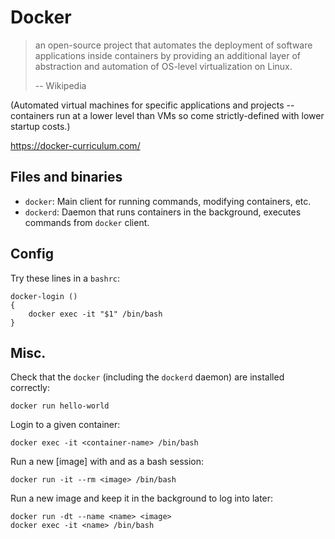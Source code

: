 # Docker

> an open-source project that automates the deployment of software applications inside containers by providing an additional layer of abstraction and automation of OS-level virtualization on Linux.
> 
> -- Wikipedia

(Automated virtual machines for specific applications and projects -- containers run at a lower level than VMs so come strictly-defined with lower startup costs.)

https://docker-curriculum.com/

## Files and binaries

* `docker`: Main client for running commands, modifying containers, etc.
* `dockerd`: Daemon that runs containers in the background, executes commands from `docker` client.

## Config

Try these lines in a `bashrc`:
```
docker-login ()
{
    docker exec -it "$1" /bin/bash
}
```

## Misc.

Check that the `docker` (including the `dockerd` daemon) are installed correctly:
```
docker run hello-world
```

Login to a given container:
```
docker exec -it <container-name> /bin/bash
```

Run a new [image] with and as a bash session:
```
docker run -it --rm <image> /bin/bash
```

Run a new image and keep it in the background to log into later:
```
docker run -dt --name <name> <image>
docker exec -it <name> /bin/bash
```
